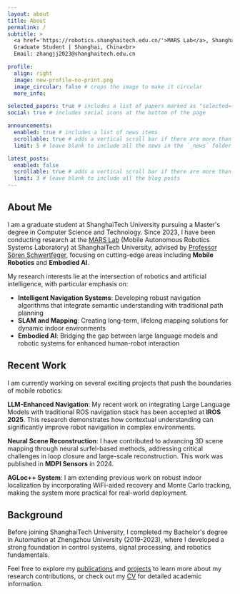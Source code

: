 ```yaml
---
layout: about
title: About
permalink: /
subtitle: >
  <a href='https://robotics.shanghaitech.edu.cn/'>MARS Lab</a>, ShanghaiTech University<br>
  Graduate Student | Shanghai, China<br>
  Email: zhangjj2023@shanghaitech.edu.cn

profile:
  align: right
  image: new-profile-no-print.png
  image_circular: false # crops the image to make it circular
  more_info:

selected_papers: true # includes a list of papers marked as "selected={true}"
social: true # includes social icons at the bottom of the page

announcements:
  enabled: true # includes a list of news items
  scrollable: true # adds a vertical scroll bar if there are more than 3 news items
  limit: 5 # leave blank to include all the news in the `_news` folder

latest_posts:
  enabled: false
  scrollable: true # adds a vertical scroll bar if there are more than 3 new posts items
  limit: 3 # leave blank to include all the blog posts
---
```


## About Me

I am a graduate student at ShanghaiTech University pursuing a Master's degree in Computer Science and Technology. Since 2023, I have been conducting research at the [MARS Lab](https://robotics.shanghaitech.edu.cn/) (Mobile Autonomous Robotics Systems Laboratory) at ShanghaiTech University, advised by [Professor Sören Schwertfeger](https://robotics.shanghaitech.edu.cn/people/soeren), focusing on cutting-edge areas including **Mobile Robotics** and **Embodied AI**.

My research interests lie at the intersection of robotics and artificial intelligence, with particular emphasis on:

- **Intelligent Navigation Systems**: Developing robust navigation algorithms that integrate semantic understanding with traditional path planning
- **SLAM and Mapping**: Creating long-term, lifelong mapping solutions for dynamic indoor environments
- **Embodied AI**: Bridging the gap between large language models and robotic systems for enhanced human-robot interaction

## Recent Work

I am currently working on several exciting projects that push the boundaries of mobile robotics:

**LLM-Enhanced Navigation**: My recent work on integrating Large Language Models with traditional ROS navigation stack has been accepted at **IROS 2025**. This research demonstrates how contextual understanding can significantly improve robot navigation in complex environments.

**Neural Scene Reconstruction**: I have contributed to advancing 3D scene mapping through neural surfel-based methods, addressing critical challenges in loop closure and large-scale reconstruction. This work was published in **MDPI Sensors** in 2024.

**AGLoc++ System**: I am extending previous work on robust indoor localization by incorporating WiFi-aided recovery and Monte Carlo tracking, making the system more practical for real-world deployment.

## Background

Before joining ShanghaiTech University, I completed my Bachelor's degree in Automation at Zhengzhou University (2019-2023), where I developed a strong foundation in control systems, signal processing, and robotics fundamentals.

Feel free to explore my [publications](/publications/) and [projects](/projects/) to learn more about my research contributions, or check out my [CV](/cv/) for detailed academic information.
